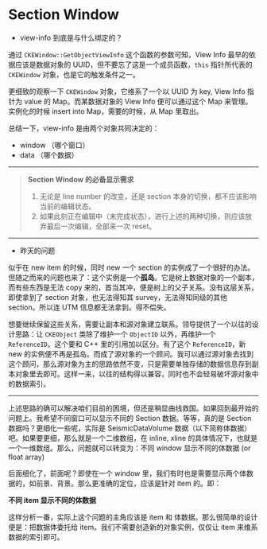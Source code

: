 Section Window
==============

-	view-info 到底是与什么绑定的？

通过 `CKEWindow::GetObjectViewInfo` 这个函数的参数可知，View Info 最早的依据应该是数据对象的 UUID，但不要忘了这是一个成员函数，`this` 指针所代表的 `CKEWindow` 对象，也是它的触发条件之一。

更细致的观察一下 `CKEWindow` 对象，它维系了一个以 UUID 为 key, View Info 指针为 value 的 Map。而某数据对象的 View Info 便可以通过这个 Map 来管理。实例化的时候 insert into Map，需要的时候，从 Map 里取出。

总结一下，view-info 是由两个对象共同决定的：

-	window （哪个窗口）
-	data （哪个数据）

---

> **Section Window 的必备显示需求**
>
> 1.	无论是 line number 的改变，还是 section 本身的切换，都不应该影响当前的编辑状态。
> 2.	如果此刻正在编辑中（未完成状态），进行上述的两种切换，则应该放弃最后一次编辑，全部来一次 reset。

---

-	昨天的问题

似乎在 new item 的时候，同时 new 一个 section 的实例成了一个很好的办法。但随之而来的问题也来了：这个实例是一个**孤岛**。它是树上数据对象的一个副本，而有些东西是无法 copy 来的，首当其冲，便是树上的父子关系。没有这层关系，即使拿到了 section 对象，也无法得知其 survey，无法得知同级的其他 section。所以连 UTM 信息都无法拿到。得不偿失。

想要继续保留这些关系，需要让副本和源对象建立联系。领导提供了一个以往的设计思路：让 `CKEObject` 类除了维护一个 `ObjectID` 以外，再维护一个 `ReferenceID`。这个要和 C++ 里的引用加以区分。有了这个 `ReferenceID`，新 new 的实例便不再是孤岛。而成了源对象的一个顾问。我可以通过源对象去找到这个顾问，那么源对象为主的思路依然不变，只是需要单独存储的数据信息存到副本对象里去即可。这样一来，以往的结构得以兼容，同时也不会轻易破坏源对象中的数据索引。

---

上述思路的确可以解决咱们目前的困境，但还是稍显曲线救国。如果回到最开始的问题上。我希望不同窗口可以显示不同的 Section 数据。等等，真的是 Section 数据吗？更细化一些呢，实际是 SeismicDataVolume 数据（以下简称体数据）吧。如果要更细，那么就是一个二维数组，在 inline, xline 的具体情况下，也就是一个一维数组。那么，问题就可以转变为：不同 window 显示不同的体数据 (or float array)

后面细化了，前面呢？即使在一个 window 里，我们有时也是需要显示两个体数据的，如前景、背景。那么更准确的定位，应该是针对 item 的。即：

**不同 item 显示不同的体数据**

这样分析一番，实际上这个问题的主角应该是 item 和 体数据。那么很简单的设计便是：把数据体委托给 item。我们不需要创造新的对象实例，仅仅让 item 来维系数据的索引即可。
